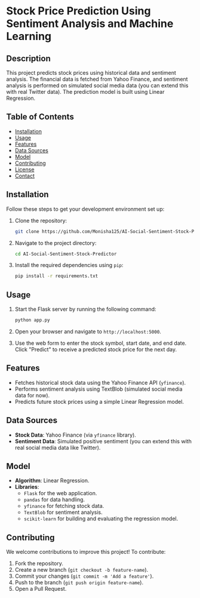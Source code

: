 # Stock Price Prediction Using Sentiment Analysis and Machine Learning

## Description
This project predicts stock prices using historical data and sentiment analysis. The financial data is fetched from Yahoo Finance, and sentiment analysis is performed on simulated social media data (you can extend this with real Twitter data). The prediction model is built using Linear Regression.

## Table of Contents
- [Installation](#installation)
- [Usage](#usage)
- [Features](#features)
- [Data Sources](#data-sources)
- [Model](#model)
- [Contributing](#contributing)
- [License](#license)
- [Contact](#contact)

## Installation
Follow these steps to get your development environment set up:

1. Clone the repository:
   ```bash
   git clone https://github.com/Monisha125/AI-Social-Sentiment-Stock-Predictor/tree/main
   ```

2. Navigate to the project directory:
   ```bash
   cd AI-Social-Sentiment-Stock-Predictor
   ```

3. Install the required dependencies using `pip`:
   ```bash
   pip install -r requirements.txt
   ```

## Usage
1. Start the Flask server by running the following command:
   ```bash
   python app.py
   ```

2. Open your browser and navigate to `http://localhost:5000`.

3. Use the web form to enter the stock symbol, start date, and end date. Click "Predict" to receive a predicted stock price for the next day.

## Features
- Fetches historical stock data using the Yahoo Finance API (`yfinance`).
- Performs sentiment analysis using TextBlob (simulated social media data for now).
- Predicts future stock prices using a simple Linear Regression model.

## Data Sources
- **Stock Data**: Yahoo Finance (via `yfinance` library).
- **Sentiment Data**: Simulated positive sentiment (you can extend this with real social media data like Twitter).

## Model
- **Algorithm**: Linear Regression.
- **Libraries**: 
  - `Flask` for the web application.
  - `pandas` for data handling.
  - `yfinance` for fetching stock data.
  - `TextBlob` for sentiment analysis.
  - `scikit-learn` for building and evaluating the regression model.

## Contributing
We welcome contributions to improve this project! To contribute:
1. Fork the repository.
2. Create a new branch (`git checkout -b feature-name`).
3. Commit your changes (`git commit -m 'Add a feature'`).
4. Push to the branch (`git push origin feature-name`).
5. Open a Pull Request.

